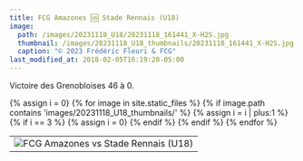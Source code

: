 ```yaml
---
title: FCG Amazones 🆚 Stade Rennais (U18)
image: 
  path: /images/20231118_U18/20231118_161441_X-H2S.jpg
  thumbnail: /images/20231118_U18_thumbnails/20231118_161441_X-H2S.jpg
  caption: "© 2023 Frédéric Fleuri & FCG"
last_modified_at: 2018-02-05T16:19:20-05:00
---
```


Victoire des Grenobloises 46 à 0.

<table>
  {% assign i = 0}
  <tr>
  {% for image in site.static_files %}
      {% if image.path contains 'images/20231118_U18_thumbnails/' %}
      {% assign i = i | plus:1 %}
        <td><img src="{{ site.baseurl }}{{ image.path }}" alt="FCG Amazones vs Stade Rennais (U18)"></td>
        {% if i == 3 %}
          {% assign i = 0}
          </tr>
          <tr>
        {% endif %}
      {% endif %}
  {% endfor %}
  </tr>
</table>